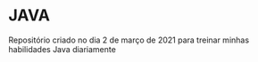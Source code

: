 # JAVA
Repositório criado no dia 2 de março de 2021 para treinar minhas habilidades Java diariamente

